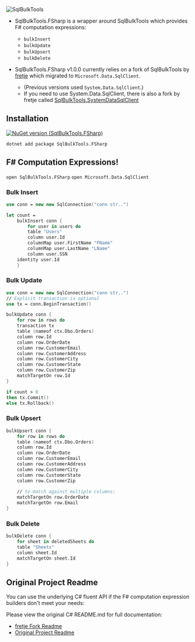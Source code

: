 <img src="http://gregnz.com/images/SqlBulkTools/icon-large.png" alt="SqlBulkTools">  

* SqlBulkTools.FSharp is a wrapper around SqlBulkTools which provides F# computation expressions: 
  * `bulkInsert`
  * `bulkUpdate`
  * `bulkUpsert`
  * `bulkDelete`

* SqlBulkTools.FSharp v1.0.0 currently relies on a fork of SqlBulkTools by [fretje](https://github.com/fretje/SqlBulkTools) which migrated to `Microsoft.Data.SqlClient`.
  * (Previous versions used `System.Data.SqlClient`.)
  * If you need to use System.Data.SqlClient, there is also a fork by fretje called [SqlBulkTools.SystemDataSqlClient](https://www.nuget.org/packages/fretje.SqlBulkTools.SystemDataSqlClient)

## Installation
[![NuGet version (SqlBulkTools.FSharp)](https://img.shields.io/nuget/v/SqlBulkTools.FSharp.svg?style=flat-square)](https://www.nuget.org/packages/SqlBulkTools.FSharp/)

```dotnet add package SqlBulkTools.FSharp```


## F# Computation Expressions!

```open SqlBulkTools.FSharp``` 
```open Microsoft.Data.SqlClient``` 

### Bulk Insert
```fsharp
use conn = new new SqlConnection("conn str..")

let count =
    bulkInsert conn {
        for user in users do
        table "Users"
        column user.Id
        columnMap user.FirstName "FName"
        columnMap user.LastName "LName"
        column user.SSN
	identity user.Id
    } 
```

### Bulk Update
```fsharp
use conn = new new SqlConnection("conn str..")
// Explicit transaction is optional
use tx = conn.BeginTransaction()

bulkUpdate conn {
    for row in rows do
    transaction tx
    table (nameof ctx.Dbo.Orders)
    column row.Id
    column row.OrderDate
    column row.CustomerEmail
    column row.CustomerAddress
    column row.CustomerCity
    column row.CustomerState
    column row.CustomerZip
    matchTargetOn row.Id
}

if count > 0
then tx.Commit()
else tx.Rollback()
```

### Bulk Upsert
```fsharp
bulkUpsert conn {
    for row in rows do
    table (nameof ctx.Dbo.Orders)
    column row.Id
    column row.OrderDate
    column row.CustomerEmail
    column row.CustomerAddress
    column row.CustomerCity
    column row.CustomerState
    column row.CustomerZip
    
    // to match against multiple columns:
    matchTargetOn row.OrderDate 
    matchTargetOn row.Email
}
```

### Bulk Delete
```fsharp
bulkDelete conn {
    for sheet in deletedSheets do
    table "Sheets"
    column sheet.Id
    matchTargetOn sheet.Id
}
```

## Original Project Readme
You can use the underlying C# fluent API if the F# computation expression builders don't meet your needs:

Please view the original C# README.md for full documentation:

* [fretje Fork Readme](https://github.com/fretje/SqlBulkTools)
* [Original Project Readme](https://github.com/olegil/SqlBulkTools)
